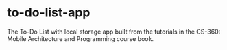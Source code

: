 # to-do-list-app

The To-Do List with local storage app built from the tutorials in the CS-360: Mobile Architecture and Programming course book.
